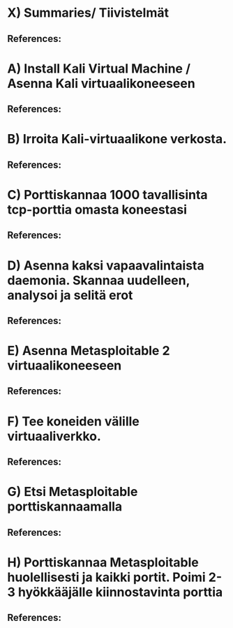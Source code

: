 # X) Summaries/ Tiivistelmät

## References:

# A) Install Kali Virtual Machine / Asenna Kali virtuaalikoneeseen

## References:

# B) Irroita Kali-virtuaalikone verkosta.

## References:

# C) Porttiskannaa 1000 tavallisinta tcp-porttia omasta koneestasi

## References:

# D) Asenna kaksi vapaavalintaista daemonia. Skannaa uudelleen, analysoi ja selitä erot

## References:

# E) Asenna Metasploitable 2 virtuaalikoneeseen

## References:

# F) Tee koneiden välille virtuaaliverkko.

## References:

# G) Etsi Metasploitable porttiskannaamalla

## References:

# H) Porttiskannaa Metasploitable huolellisesti ja kaikki portit. Poimi 2-3 hyökkääjälle kiinnostavinta porttia

## References:
